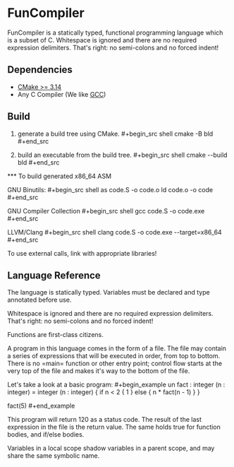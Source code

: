 # FunCompiler

FunCompiler is a statically typed, functional programming language which is a subset of C. Whitespace is ignored and there are no required expression delimiters. That's right: no semi-colons and no forced indent!

## Dependencies

- [CMake >= 3.14](https://cmake.org/)
- Any C Compiler (We like [GCC](https://gcc.gnu.org/))

## Build

1. generate a build tree using CMake.
#+begin_src shell
  cmake -B bld
#+end_src

2. build an executable from the build tree.
#+begin_src shell
  cmake --build bld
#+end_src

*** To build generated x86_64 ASM

GNU Binutils:
#+begin_src shell
  as code.S -o code.o
  ld code.o -o code
#+end_src

GNU Compiler Collection
#+begin_src shell
  gcc code.S -o code.exe
#+end_src

LLVM/Clang
#+begin_src shell
  clang code.S -o code.exe --target=x86_64
#+end_src

To use external calls, link with appropriate libraries!

## Language Reference

The language is statically typed.
Variables must be declared and type annotated before use.

Whitespace is ignored and there are no required expression delimiters.
That's right: no semi-colons and no forced indent!

Functions are first-class citizens.

A program in this language comes in the form of a file. The file may
contain a series of expressions that will be executed in order, from
top to bottom. There is no =main= function or other entry point;
control flow starts at the very top of the file and makes it's way to
the bottom of the file.

Let's take a look at a basic program:
#+begin_example un
fact : integer (n : integer) = integer (n : integer) {
  if n < 2 {
    1
  } else {
    n * fact(n - 1)
  }
}

fact(5)
#+end_example

This program will return 120 as a status code. The result of the last
expression in the file is the return value. The same holds true for
function bodies, and if/else bodies.

Variables in a local scope shadow variables in a parent scope, and may
share the same symbolic name.
